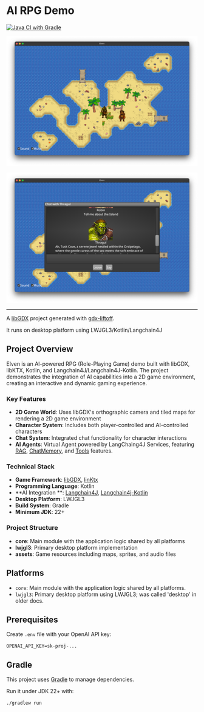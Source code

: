 #  AI RPG Demo

[![Java CI with Gradle](https://github.com/kpavlov/elven/actions/workflows/gradle.yml/badge.svg?branch=main)](https://github.com/kpavlov/elven/actions/workflows/gradle.yml)

![screenshot-1.png](docs/screenshot-1.png)

![screenshot.png](docs/screenshot-2.png)

---
A [libGDX](https://libgdx.com/) project generated with [gdx-liftoff](https://github.com/libgdx/gdx-liftoff).

It runs on desktop platform using LWJGL3/Kotlin/Langchain4J

## Project Overview

Elven is an AI-powered RPG (Role-Playing Game) demo built with libGDX, libKTX, Kotlin, and
Langchain4J/Langchain4J-Kotlin. The project demonstrates the integration of AI capabilities into a 2D game environment,
creating an interactive and dynamic gaming experience.

### Key Features

- **2D Game World**: Uses libGDX's orthographic camera and tiled maps for rendering a 2D game environment
- **Character System**: Includes both player-controlled and AI-controlled characters
- **Chat System**: Integrated chat functionality for character interactions
- **AI Agents**: Virtual Agent powered by LangChaing4J Services,
  featuring [RAG](https://docs.langchain4j.dev/tutorials/rag), [ChatMemory](https://docs.langchain4j.dev/tutorials/chat-memory),
  and [Tools](https://docs.langchain4j.dev/tutorials/tools) features.

### Technical Stack

- **Game Framework**: [libGDX](https://libgdx.com/), [linKtx](https://github.com/libktx/ktx)
- **Programming Language**: Kotlin
- **AI Integration
  **: [Langchain4J](https://github.com/langchain4j/langchain4j), [Langchain4j-Kotlin](https://github.com/kpavlov/langchain4j-kotlin)
- **Desktop Platform**: LWJGL3
- **Build System**: Gradle
- **Minimum JDK**: 22+

### Project Structure

- **core**: Main module with the application logic shared by all platforms
- **lwjgl3**: Primary desktop platform implementation
- **assets**: Game resources including maps, sprites, and audio files

## Platforms

- `core`: Main module with the application logic shared by all platforms.
- `lwjgl3`: Primary desktop platform using LWJGL3; was called 'desktop' in older docs.

## Prerequisites

Create `.env` file with your OpenAI API key:

```dotenv
OPENAI_API_KEY=sk-proj-...
```

## Gradle

This project uses [Gradle](https://gradle.org/) to manage dependencies.

Run it under JDK 22+ with:

```shell
./gradlew run
```
